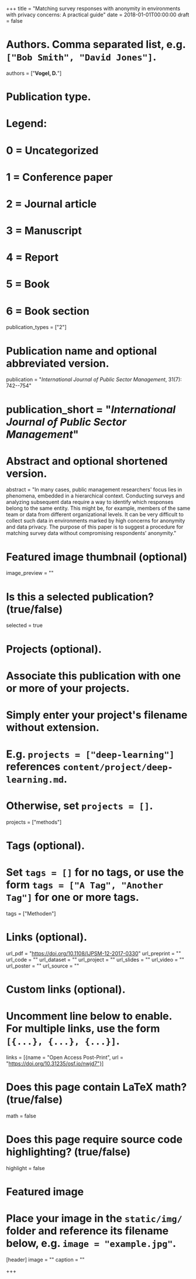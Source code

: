 +++
title = "Matching survey responses with anonymity in environments with privacy concerns: A practical guide"
date = 2018-01-01T00:00:00
draft = false

# Authors. Comma separated list, e.g. `["Bob Smith", "David Jones"]`.
authors = ["**Vogel, D.**"]

# Publication type.
# Legend:
# 0 = Uncategorized
# 1 = Conference paper
# 2 = Journal article
# 3 = Manuscript
# 4 = Report
# 5 = Book
# 6 = Book section
publication_types = ["2"]

# Publication name and optional abbreviated version.
publication = "*International Journal of Public Sector Management*, 31(7): 742--754"
# publication_short = "*International Journal of Public Sector Management*"

# Abstract and optional shortened version.
abstract = "In many cases, public management researchers' focus lies in phenomena, embedded in a hierarchical context. Conducting surveys and analyzing subsequent data require a way to identify which responses belong to the same entity. This might be, for example, members of the same team or data from different organizational levels. It can be very difficult to collect such data in environments marked by high concerns for anonymity and data privacy. The purpose of this paper is to suggest a procedure for matching survey data without compromising respondents’ anonymity."

# Featured image thumbnail (optional)
image_preview = ""

# Is this a selected publication? (true/false)
selected = true

# Projects (optional).
#   Associate this publication with one or more of your projects.
#   Simply enter your project's filename without extension.
#   E.g. `projects = ["deep-learning"]` references `content/project/deep-learning.md`.
#   Otherwise, set `projects = []`.
projects = ["methods"]

# Tags (optional).
#   Set `tags = []` for no tags, or use the form `tags = ["A Tag", "Another Tag"]` for one or more tags.
tags = ["Methoden"]

# Links (optional).
url_pdf = "https://doi.org/10.1108/IJPSM-12-2017-0330"
url_preprint = ""
url_code = ""
url_dataset = ""
url_project = ""
url_slides = ""
url_video = ""
url_poster = ""
url_source = ""

# Custom links (optional).
#   Uncomment line below to enable. For multiple links, use the form `[{...}, {...}, {...}]`.
links = [{name = "Open Access Post-Print", url = "https://doi.org/10.31235/osf.io/nwjd7"}]

# Does this page contain LaTeX math? (true/false)
math = false

# Does this page require source code highlighting? (true/false)
highlight = false

# Featured image
# Place your image in the `static/img/` folder and reference its filename below, e.g. `image = "example.jpg"`.
[header]
image = ""
caption = ""

+++

